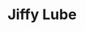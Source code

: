 ---
title: "Jiffy Lube"
url: /scottsdale/jiffy-lube-north-frank-lloyd-wright-boulevard/
shop: car repair
---